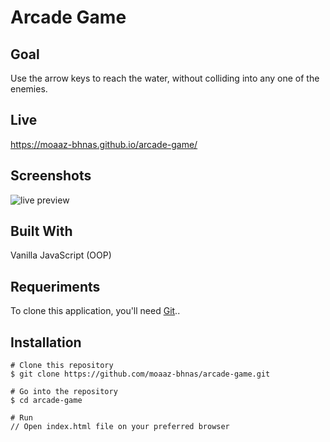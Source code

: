 # Arcade Game

## Goal
Use the arrow keys to reach the water, without colliding into any one of the enemies.

## Live
https://moaaz-bhnas.github.io/arcade-game/
 
## Screenshots
![live preview](https://media.giphy.com/media/EQm0IFh2h4VgO1RD5T/giphy.gif)

## Built With
Vanilla JavaScript (OOP)

## Requeriments
To clone this application, you'll need [Git](https://git-scm.com/)..

## Installation
```
# Clone this repository
$ git clone https://github.com/moaaz-bhnas/arcade-game.git

# Go into the repository
$ cd arcade-game

# Run
// Open index.html file on your preferred browser
```
